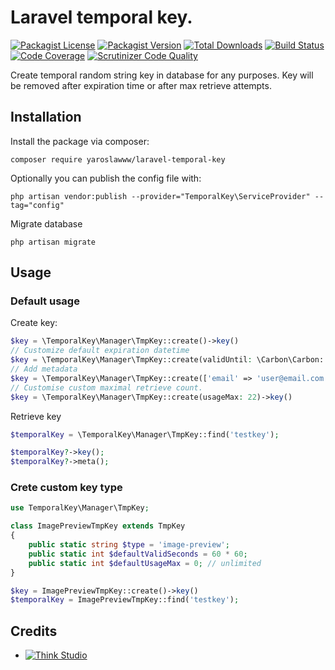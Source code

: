 # Laravel temporal key.

[![Packagist License](https://img.shields.io/packagist/l/yaroslawww/laravel-temporal-key?color=%234dc71f)](https://github.com/yaroslawww/laravel-temporal-key/blob/main/LICENSE.md)
[![Packagist Version](https://img.shields.io/packagist/v/yaroslawww/laravel-temporal-key)](https://packagist.org/packages/yaroslawww/laravel-temporal-key)
[![Total Downloads](https://img.shields.io/packagist/dt/yaroslawww/laravel-temporal-key)](https://packagist.org/packages/yaroslawww/laravel-temporal-key)
[![Build Status](https://scrutinizer-ci.com/g/yaroslawww/laravel-temporal-key/badges/build.png?b=main)](https://scrutinizer-ci.com/g/yaroslawww/laravel-temporal-key/build-status/main)
[![Code Coverage](https://scrutinizer-ci.com/g/yaroslawww/laravel-temporal-key/badges/coverage.png?b=main)](https://scrutinizer-ci.com/g/yaroslawww/laravel-temporal-key/?branch=main)
[![Scrutinizer Code Quality](https://scrutinizer-ci.com/g/yaroslawww/laravel-temporal-key/badges/quality-score.png?b=main)](https://scrutinizer-ci.com/g/yaroslawww/laravel-temporal-key/?branch=main)

Create temporal random string key in database for any purposes. Key will be removed after expiration time or after max
retrieve attempts.

## Installation

Install the package via composer:

```shell
composer require yaroslawww/laravel-temporal-key
```

Optionally you can publish the config file with:

```shell
php artisan vendor:publish --provider="TemporalKey\ServiceProvider" --tag="config"
```

Migrate database

```shell
php artisan migrate
```

## Usage

### Default usage

Create key:

```php
$key = \TemporalKey\Manager\TmpKey::create()->key()
// Customize default expiration datetime
$key = \TemporalKey\Manager\TmpKey::create(validUntil: \Carbon\Carbon::now()->addDay())->key()
// Add metadata
$key = \TemporalKey\Manager\TmpKey::create(['email' => 'user@email.com'])->key()
// Customise custom maximal retrieve count.
$key = \TemporalKey\Manager\TmpKey::create(usageMax: 22)->key()
```

Retrieve key

```php
$temporalKey = \TemporalKey\Manager\TmpKey::find('testkey');

$temporalKey?->key();
$temporalKey?->meta();
```

### Crete custom key type

```php
use TemporalKey\Manager\TmpKey;

class ImagePreviewTmpKey extends TmpKey
{
    public static string $type = 'image-preview';
    public static int $defaultValidSeconds = 60 * 60;
    public static int $defaultUsageMax = 0; // unlimited
}

$key = ImagePreviewTmpKey::create()->key()
$temporalKey = ImagePreviewTmpKey::find('testkey');
```

## Credits

- [![Think Studio](https://yaroslawww.github.io/images/sponsors/packages/logo-think-studio.png)](https://think.studio/) 
